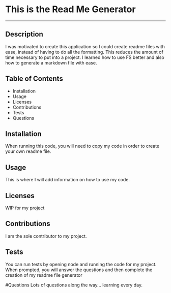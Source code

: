 # This is the Read Me Generator
---
## Description
I was motivated to create this application so I could create readme files with ease, instead of having to do all the formatting. This  reduces the amount of time necessary to put into a project. I learned how to use FS better and also how to generate a markdown file with ease.

## Table of Contents
* Installation
* Usage
* Licenses
* Contributions
* Tests
* Questions 

## Installation
When running this code, you will need to copy my code in order to create your own readme file.

## Usage
This is where I will add information on how to use my code.

## Licenses
WIP for my project

## Contributions
I am the sole contributor to my project.

## Tests
You can run tests by opening node and running the code for my project. When prompted, you will answer the questions and then complete the creation of my readme file generator

#Questions
Lots of questions along the way... learning every day.